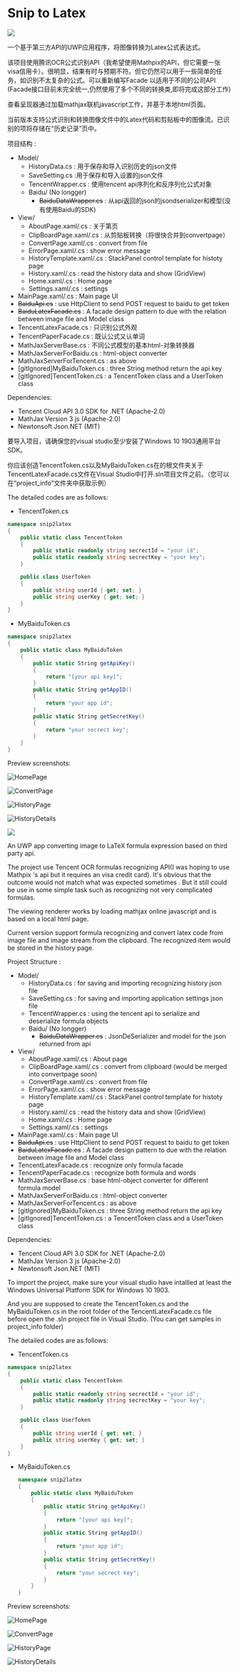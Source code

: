 # Snip to Latex
 ![](https://github.com/PanJunzhong/snip2latex/tree/master/snip2latex/Assets/Logo.png)

一个基于第三方API的UWP应用程序，将图像转换为Latex公式表达式。

该项目使用腾讯OCR公式识别API（我希望使用Mathpix的API，但它需要一张visa信用卡）。很明显，结果有时与预期不符。但它仍然可以用于一些简单的任务，如识别不太复杂的公式。可以重新编写Facade 以适用于不同的公司API (Facade接口目前未完全统一,仍然使用了多个不同的转换类,即将完成这部分工作)

查看呈现器通过加载mathjax联机javascript工作，并基于本地html页面。

当前版本支持公式识别和转换图像文件中的Latex代码和剪贴板中的图像流。已识别的项将存储在“历史记录”页中。

项目结构 :

- Model/
  - HistoryData.cs : 用于保存和导入识别历史的json文件
  - SaveSetting.cs :用于保存和导入设置的json文件
  - TencentWrapper.cs : 使用tencent api序列化和反序列化公式对象
  - Baidu/ (No longger)
    - ~~BaiduDataWrapper.cs~~ : 从api返回的json的jsondserializer和模型(没有使用Baidu的SDK)
- View/
  - AboutPage.xaml/.cs : 关于第页
  - ClipBoardPage.xaml/.cs :  从剪贴板转换（将很快合并到convertpage）
  - ConvertPage.xaml/.cs : convert from file
  - ErrorPage.xaml/.cs : show error message
  - HistoryTemplate.xaml/.cs : StackPanel control template for histoty page
  - History.xaml/.cs : read the history data and show (GridView)
  - Home.xaml/.cs : Home page
  - Settings.xaml/.cs : settings
- MainPage.xaml/.cs : Main page UI 
- ~~BaiduApi.cs~~ : use HttpClient to send POST request to baidu to get token
- ~~BaiduLatexFacade.cs~~ : A facade design pattern to due with the relation between image file and Model class
- TencentLatexFacade.cs : 只识别公式外观
- TencentPaperFacade.cs : 既认公式又认单词
- MathJaxServerBase.cs : 不同公式模型的基本html-对象转换器
- MathJaxServerForBaidu.cs : html-object converter
- MathJaxServerForTencent.cs : as above
- [gitIgnored]MyBaiduToken.cs : three String method return the api key
- [gitIgnored]TencentToken.cs : a TencentToken class and a UserToken class

Dependencies:
 - Tencent Cloud API 3.0 SDK for .NET (Apache-2.0)
 - MathJax Version 3 js (Apache-2.0)
 - Newtonsoft Json.NET (MIT)

要导入项目，请确保您的visual studio至少安装了Windows 10 1903通用平台SDK。

你应该创造TencentToken.cs以及MyBaiduToken.cs在的根文件夹关于TencentLatexFacade.cs文件在Visual Studio中打开.sln项目文件之前。（您可以在“project_info”文件夹中获取示例）

The detailed codes are as follows:

- TencentToken.cs

```csharp
namespace snip2latex
{
    public static class TencentToken
    {
        public static readonly string secrectId = "your id";
        public static readonly string secrectKey = "your key";
    }

	public class UserToken
	{
    	public string userId { get; set; }
    	public string userKey { get; set; }
	}
}

```

- MyBaiduToken.cs

```csharp
namespace snip2latex
{
	public static class MyBaiduToken
	{
		public static String getApiKey()
		{
            return "[your api key]";
        }
        public static String getAppID()
        {
            return "your app id";
        }
        public static String getSecretKey()
        {
            return "your secrect key";
        }
    }
}
```

  Preview screenshots:

![HomePage](https://github.com/PanJunzhong/snip2latex/tree/master/project_info/HomePage.png)

![ConvertPage](https://github.com/PanJunzhong/snip2latex/tree/master/project_info/ConvertPage.png)

![HistoryPage](https://github.com/PanJunzhong/snip2latex/tree/master/project_info/HistoryPage.png)

![HistoryDetails](https://github.com/PanJunzhong/snip2latex/tree/master/project_info/HistoryDetails.png)

 ![](snip2latex\Assets\Logo.png)

An UWP app converting image to LaTeX formula expression based on third party api.

The project use Tencent OCR formulas recognizing API(I was hoping to use Mathpix 's api but it requires an visa credit card). It's obvious that the outcome would not match what was expected sometimes . But it still could be use in some simple task such as recognizing not very complicated formulas.

The viewing renderer works by loading mathjax online javascript and is based on a local html page. 

Current version support formula recognizing and convert latex code from image file and image stream from the clipboard. The recognized item would be stored in the history page.

Project Structure :

- Model/
  - HistoryData.cs : for saving and importing recognizing history json file
  - SaveSetting.cs : for saving and importing application settings json file
  - TencentWrapper.cs : using the tencent api to serialize and deserialize formula objects
  - Baidu/ (No longger)
    - ~~BaiduDataWrapper.cs~~ : JsonDeSerializer and model for the  json returned from api
- View/
  - AboutPage.xaml/.cs : About page
  - ClipBoardPage.xaml/.cs :  convert from clipboard (would be merged into convertpage soon)
  - ConvertPage.xaml/.cs : convert from file
  - ErrorPage.xaml/.cs : show error message
  - HistoryTemplate.xaml/.cs : StackPanel control template for histoty page
  - History.xaml/.cs : read the history data and show (GridView)
  - Home.xaml/.cs : Home page
  - Settings.xaml/.cs : settings
- MainPage.xaml/.cs : Main page UI 
- ~~BaiduApi.cs~~ : use HttpClient to send POST request to baidu to get token
- ~~BaiduLatexFacade.cs~~ : A facade design pattern to due with the relation between image file and Model class
- TencentLatexFacade.cs : recognize only formula facade
- TencentPaperFacade.cs : recognize both formula and words
- MathJaxServerBase.cs : base html-object converter for different formula model
- MathJaxServerForBaidu.cs : html-object converter
- MathJaxServerForTencent.cs : as above
- [gitIgnored]MyBaiduToken.cs : three String method return the api key
- [gitIgnored]TencentToken.cs : a TencentToken class and a UserToken class

Dependencies:
 - Tencent Cloud API 3.0 SDK for .NET (Apache-2.0)
 - MathJax Version 3 js (Apache-2.0)
 - Newtonsoft Json.NET (MIT)

To import the project, make sure your visual studio have intallled at least the Windows Universal Platform  SDK for Windows 10 1903. 

And you are supposed to create the TencentToken.cs and the MyBaiduToken.cs in the root folder of the TencentLatexFacade.cs file before open the .sln project file in Visual Studio. (You can get samples in project_info folder)

The detailed codes are as follows:

- TencentToken.cs

```csharp
namespace snip2latex
{
    public static class TencentToken
    {
        public static readonly string secrectId = "your id";
        public static readonly string secrectKey = "your key";
    }

	public class UserToken
	{
    	public string userId { get; set; }
    	public string userKey { get; set; }
	}
}

```

- MyBaiduToken.cs

  ```csharp
  namespace snip2latex
  {
      public static class MyBaiduToken
      {
          public static String getApiKey()
          {
              return "[your api key]";
          }
          public static String getAppID()
          {
              return "your app id";
          }
          public static String getSecretKey()
          {
              return "your secrect key";
          }
      }
  }
  ```

Preview screenshots:

![HomePage](project_info\HomePage.png)

![ConvertPage](project_info\ConvertPage.png)

![HistoryPage](project_info\HistoryPage.png)

![HistoryDetails](project_info\HistoryDetails.png)






